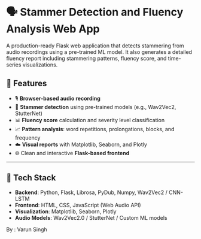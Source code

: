 # 🗣️ Stammer Detection and Fluency Analysis Web App

A production-ready Flask web application that detects stammering from audio recordings using a pre-trained ML model. It also generates a detailed fluency report including stammering patterns, fluency score, and time-series visualizations.

## 🚀 Features

- 🎙️ **Browser-based audio recording**
- 🧠 **Stammer detection** using pre-trained models (e.g., Wav2Vec2, StutterNet)
- 📊 **Fluency score** calculation and severity level classification
- 📈 **Pattern analysis**: word repetitions, prolongations, blocks, and frequency
- ☁️ **Visual reports** with Matplotlib, Seaborn, and Plotly
- 🌐 Clean and interactive **Flask-based frontend**

---

## 🧠 Tech Stack

- **Backend**: Python, Flask, Librosa, PyDub, Numpy, Wav2Vec2 / CNN-LSTM
- **Frontend**: HTML, CSS, JavaScript (Web Audio API)
- **Visualization**: Matplotlib, Seaborn, Plotly
- **Audio Models**: Wav2Vec2.0 / StutterNet / Custom ML models


By : Varun Singh

